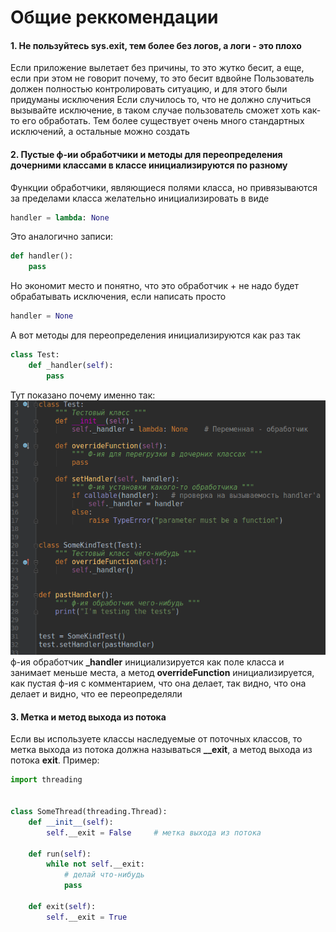 # Общие реккомендации

#### 1. Не пользуйтесь sys.exit, тем более без логов, а логи - это плохо
Если приложение вылетает без причины, то это жутко бесит, а еще, если при этом не говорит почему, то это бесит вдвойне
Пользователь должен полностью контролировать ситуацию, и для этого были придуманы исключения
Если случилось то, что не должно случиться вызывайте исключение, в таком случае пользователь сможет хоть
как-то его обработать. Тем более существует очень много стандартных исключений, а остальные можно создать

#### 2. Пустые ф-ии обработчики и методы для переопределения дочерними классами в классе инициализируются по разному
Функции обработчики, являющиеся полями класса, но привязываются за пределами класса желательно инициализировать в виде
```python
handler = lambda: None
```
Это аналогично записи:
```python
def handler():
    pass
```
Но экономит место и понятно, что это обработчик + не надо будет обрабатывать исключения, если написать просто
```python
handler = None
```
А вот методы для переопределения инициализируются как раз так
```python
class Test:
    def _handler(self):
        pass
```

Тут показано почему именно так:
![Image alt](https://github.com/ArtemZaZ/Code-Convention/blob/master/images/functions.png)   
ф-ия обработчик **_handler** инициализируется как поле класса и занимает меньше места, а метод **overrideFunction**
инициализируется, как пустая ф-ия с комментарием, что она делает, так видно, что она делает и
видно, что ее переопределяли

#### 3. Метка и метод выхода из потока
Если вы используете классы наследуемые от поточных классов, то метка выхода из потока должна называться **\_\_exit**,
а метод выхода из потока **exit**.
Пример:
```python
import threading


class SomeThread(threading.Thread):
    def __init__(self):
        self.__exit = False     # метка выхода из потока
    
    def run(self):
        while not self.__exit:
            # делай что-нибудь
            pass
            
    def exit(self):
        self.__exit = True
```


